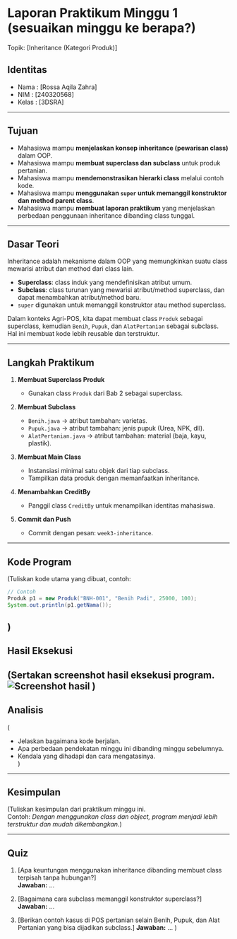 # Laporan Praktikum Minggu 1 (sesuaikan minggu ke berapa?)
Topik: [Inheritance (Kategori Produk)]

## Identitas
- Nama  : [Rossa Aqila Zahra]
- NIM   : [240320568]
- Kelas : [3DSRA]

---

## Tujuan
- Mahasiswa mampu **menjelaskan konsep inheritance (pewarisan class)** dalam OOP.  
- Mahasiswa mampu **membuat superclass dan subclass** untuk produk pertanian.  
- Mahasiswa mampu **mendemonstrasikan hierarki class** melalui contoh kode.  
- Mahasiswa mampu **menggunakan `super` untuk memanggil konstruktor dan method parent class**.  
- Mahasiswa mampu **membuat laporan praktikum** yang menjelaskan perbedaan penggunaan inheritance dibanding class tunggal.  

---

## Dasar Teori
Inheritance adalah mekanisme dalam OOP yang memungkinkan suatu class mewarisi atribut dan method dari class lain.  
- **Superclass**: class induk yang mendefinisikan atribut umum.  
- **Subclass**: class turunan yang mewarisi atribut/method superclass, dan dapat menambahkan atribut/method baru.  
- `super` digunakan untuk memanggil konstruktor atau method superclass.  

Dalam konteks Agri-POS, kita dapat membuat class `Produk` sebagai superclass, kemudian `Benih`, `Pupuk`, dan `AlatPertanian` sebagai subclass. Hal ini membuat kode lebih reusable dan terstruktur.


---

## Langkah Praktikum
1. **Membuat Superclass Produk**  
   - Gunakan class `Produk` dari Bab 2 sebagai superclass.  

2. **Membuat Subclass**  
   - `Benih.java` → atribut tambahan: varietas.  
   - `Pupuk.java` → atribut tambahan: jenis pupuk (Urea, NPK, dll).  
   - `AlatPertanian.java` → atribut tambahan: material (baja, kayu, plastik).  

3. **Membuat Main Class**  
   - Instansiasi minimal satu objek dari tiap subclass.  
   - Tampilkan data produk dengan memanfaatkan inheritance.  

4. **Menambahkan CreditBy**  
   - Panggil class `CreditBy` untuk menampilkan identitas mahasiswa.  

5. **Commit dan Push**  
   - Commit dengan pesan: `week3-inheritance`.  

---

## Kode Program
(Tuliskan kode utama yang dibuat, contoh:  

```java
// Contoh
Produk p1 = new Produk("BNH-001", "Benih Padi", 25000, 100);
System.out.println(p1.getNama());
```
)
---

## Hasil Eksekusi
(Sertakan screenshot hasil eksekusi program.  
![Screenshot hasil](screenshots/hasil.png)
)
---

## Analisis
(
- Jelaskan bagaimana kode berjalan.  
- Apa perbedaan pendekatan minggu ini dibanding minggu sebelumnya.  
- Kendala yang dihadapi dan cara mengatasinya.  
)
---

## Kesimpulan
(Tuliskan kesimpulan dari praktikum minggu ini.  
Contoh: *Dengan menggunakan class dan object, program menjadi lebih terstruktur dan mudah dikembangkan.*)

---

## Quiz
1. [Apa keuntungan menggunakan inheritance dibanding membuat class terpisah tanpa hubungan?]  
   **Jawaban:** …  

2. [Bagaimana cara subclass memanggil konstruktor superclass?]
   **Jawaban:** …  

3. [Berikan contoh kasus di POS pertanian selain Benih, Pupuk, dan Alat Pertanian yang bisa dijadikan subclass.]
   **Jawaban:** …  )
